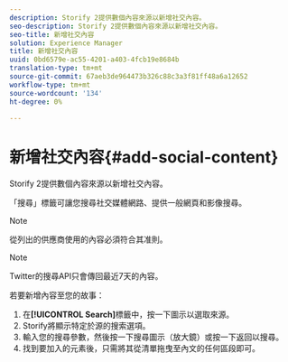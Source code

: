 ```yaml
---
description: Storify 2提供數個內容來源以新增社交內容。
seo-description: Storify 2提供數個內容來源以新增社交內容。
seo-title: 新增社交內容
solution: Experience Manager
title: 新增社交內容
uuid: 0bd6579e-ac55-4201-a403-4fcb19e8684b
translation-type: tm+mt
source-git-commit: 67aeb3de964473b326c88c3a3f81ff48a6a12652
workflow-type: tm+mt
source-wordcount: '134'
ht-degree: 0%

---
```



# 新增社交內容{#add-social-content}

Storify 2提供數個內容來源以新增社交內容。

「搜尋」標籤可讓您搜尋社交媒體網路、提供一般網頁和影像搜尋。

>[!NOTE]
>
>從列出的供應商使用的內容必須符合其准則。

>[!NOTE]
>
>Twitter的搜尋API只會傳回最近7天的內容。

若要新增內容至您的故事：

1. 在&#x200B;**[!UICONTROL Search]**&#x200B;標籤中，按一下圖示以選取來源。
1. Storify將顯示特定於源的搜索選項。
1. 輸入您的搜尋參數，然後按一下搜尋圖示（放大鏡）或按一下返回以搜尋。
1. 找到要加入的元素後，只需將其從清單拖曳至內文的任何區段即可。
